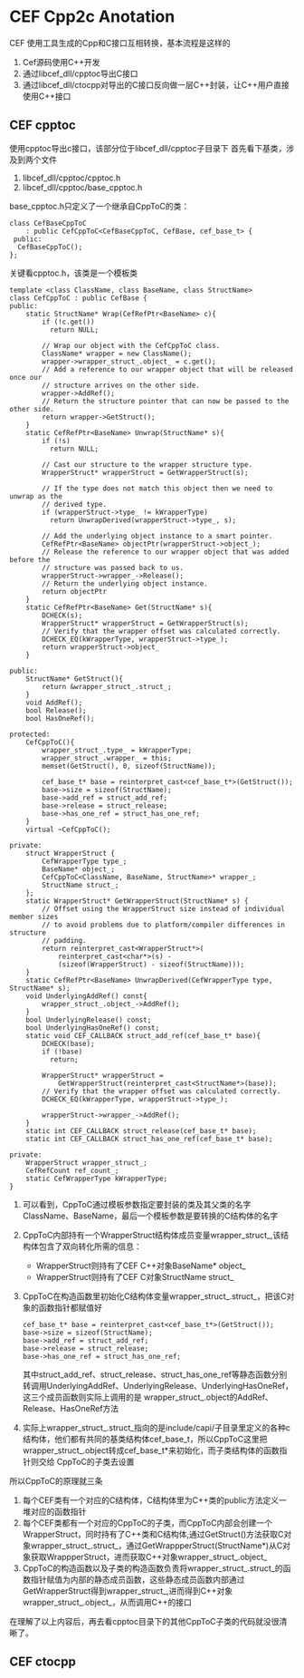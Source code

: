 CEF Cpp2c Anotation
===================

CEF 使用工具生成的Cpp和C接口互相转换，基本流程是这样的

1. Cef源码使用C++开发
2. 通过libcef_dll/cpptoc导出C接口
3. 通过libcef_dll/ctocpp对导出的C接口反向做一层C++封装，让C++用户直接使用C++接口

CEF cpptoc
----------
使用cpptoc导出c接口，该部分位于libcef_dll/cpptoc子目录下
首先看下基类，涉及到两个文件

1. libcef_dll/cpptoc/cpptoc.h
2. libcef_dll/cpptoc/base_cpptoc.h

base_cpptoc.h只定义了一个继承自CppToC的类：
```
class CefBaseCppToC
    : public CefCppToC<CefBaseCppToC, CefBase, cef_base_t> {
 public:
  CefBaseCppToC();
};
```

关键看cpptoc.h，该类是一个模板类
```
template <class ClassName, class BaseName, class StructName>
class CefCppToC : public CefBase {
public:
	static StructName* Wrap(CefRefPtr<BaseName> c){
		if (!c.get())
		  return NULL;

		// Wrap our object with the CefCppToC class.
		ClassName* wrapper = new ClassName();
		wrapper->wrapper_struct_.object_ = c.get();
		// Add a reference to our wrapper object that will be released once our
		// structure arrives on the other side.
		wrapper->AddRef();
		// Return the structure pointer that can now be passed to the other side.
		return wrapper->GetStruct();
	}
	static CefRefPtr<BaseName> Unwrap(StructName* s){
	    if (!s)
		  return NULL;

		// Cast our structure to the wrapper structure type.
		WrapperStruct* wrapperStruct = GetWrapperStruct(s);

		// If the type does not match this object then we need to unwrap as the
		// derived type.
		if (wrapperStruct->type_ != kWrapperType)
		  return UnwrapDerived(wrapperStruct->type_, s);

		// Add the underlying object instance to a smart pointer.
		CefRefPtr<BaseName> objectPtr(wrapperStruct->object_);
		// Release the reference to our wrapper object that was added before the
		// structure was passed back to us.
		wrapperStruct->wrapper_->Release();
		// Return the underlying object instance.
		return objectPtr
	}
	static CefRefPtr<BaseName> Get(StructName* s){
		DCHECK(s);
		WrapperStruct* wrapperStruct = GetWrapperStruct(s);
		// Verify that the wrapper offset was calculated correctly.
		DCHECK_EQ(kWrapperType, wrapperStruct->type_);
		return wrapperStruct->object_
	}

public:
	StructName* GetStruct(){
		return &wrapper_struct_.struct_;
	}
	void AddRef();
	bool Release();
	bool HasOneRef();

protected:
	CefCppToC(){
		wrapper_struct_.type_ = kWrapperType;
		wrapper_struct_.wrapper_ = this;
		memset(GetStruct(), 0, sizeof(StructName));

		cef_base_t* base = reinterpret_cast<cef_base_t*>(GetStruct());
		base->size = sizeof(StructName);
		base->add_ref = struct_add_ref;
		base->release = struct_release;
		base->has_one_ref = struct_has_one_ref;
	}
	virtual ~CefCppToC();

private:
  	struct WrapperStruct {
    	CefWrapperType type_;
    	BaseName* object_;
    	CefCppToC<ClassName, BaseName, StructName>* wrapper_;
    	StructName struct_;
  	};
	static WrapperStruct* GetWrapperStruct(StructName* s) {
		// Offset using the WrapperStruct size instead of individual member sizes
		// to avoid problems due to platform/compiler differences in structure
		// padding.
		return reinterpret_cast<WrapperStruct*>(
			reinterpret_cast<char*>(s) -
			(sizeof(WrapperStruct) - sizeof(StructName)));
  	}
	static CefRefPtr<BaseName> UnwrapDerived(CefWrapperType type, StructName* s);
	void UnderlyingAddRef() const{
		wrapper_struct_.object_->AddRef();
	}
	bool UnderlyingRelease() const;
	bool UnderlyingHasOneRef() const;
	static void CEF_CALLBACK struct_add_ref(cef_base_t* base){
		DCHECK(base);
		if (!base)
		  return;

		WrapperStruct* wrapperStruct =
			GetWrapperStruct(reinterpret_cast<StructName*>(base));
		// Verify that the wrapper offset was calculated correctly.
		DCHECK_EQ(kWrapperType, wrapperStruct->type_);

		wrapperStruct->wrapper_->AddRef();
	}
	static int CEF_CALLBACK struct_release(cef_base_t* base);
	static int CEF_CALLBACK struct_has_one_ref(cef_base_t* base);

private:
	WrapperStruct wrapper_struct_;
  	CefRefCount ref_count_;
	static CefWrapperType kWrapperType;
}
```

1. 可以看到，CppToC通过模板参数指定要封装的类及其父类的名字ClassName、BaseName，最后一个模板参数是要转换的C结构体的名字
2. CppToC内部持有一个WrapperStruct结构体成员变量wrapper_struct_,该结构体包含了双向转化所需的信息： 
    - WrapperStruct则持有了CEF C++对象BaseName* object_
	- WrapperStruct则持有了CEF C对象StructName struct_
3. CppToC在构造函数里初始化C结构体变量wrapper_struct_.struct_，把该C对象的函数指针都赋值好

    ```
	cef_base_t* base = reinterpret_cast<cef_base_t*>(GetStruct());
	base->size = sizeof(StructName);
	base->add_ref = struct_add_ref;
	base->release = struct_release;
	base->has_one_ref = struct_has_one_ref;
	```
	其中struct_add_ref、struct_release、struct_has_one_ref等静态函数分别转调用UnderlyingAddRef、UnderlyingRelease、UnderlyingHasOneRef，这三个成员函数则实际上调用的是
	wrapper_struct_.object的AddRef、Release、HasOneRef方法
4. 实际上wrapper_struct_.struct_指向的是include/capi/子目录里定义的各种c结构体，他们都有共同的基类结构体cef_base_t，所以CppToC这里把wrapper_struct_.object转成cef_base_t*来初始化，而子类结构体的函数指针则交给
CppToC的子类去设置

所以CppToC的原理就三条

1. 每个CEF类有一个对应的C结构体，C结构体里为C++类的public方法定义一堆对应的函数指针
2. 每个CEF类都有一个对应的CppToC的子类，而CppToC内部会创建一个WrapperStruct，同时持有了C++类和C结构体,通过GetStruct()方法获取C对象wrapper_struct_.struct_，通过GetWrappperStruct(StructName*)从C对象获取WrappperStruct，进而获取C++对象wrapper_struct_.object_
3. CppToC的构造函数以及子类的构造函数负责将wrapper_struct_.struct_的函数指针赋值为内部的静态成员函数，这些静态成员函数内部通过GetWrapperStruct得到wrapper_struct_,进而得到C++对象wrapper_struct_.object_，从而调用C++的接口

在理解了以上内容后，再去看cpptoc目录下的其他CppToC子类的代码就没很清晰了。

CEF ctocpp
----------
